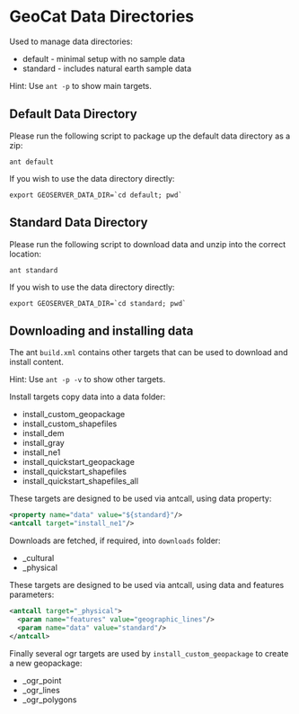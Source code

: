 # GeoCat Data Directories

Used to manage data directories:

* default - minimal setup with no sample data
* standard - includes natural earth sample data

Hint: Use `ant -p` to show main targets.

## Default Data Directory

Please run the following script to package up the default data directory as a zip:

```
ant default
```

If you wish to use the data directory directly:

```
export GEOSERVER_DATA_DIR=`cd default; pwd`
```

## Standard Data Directory

Please run the following script to download data and unzip into the correct location:

```
ant standard
```

If you wish to use the data directory directly:

```
export GEOSERVER_DATA_DIR=`cd standard; pwd`
```

## Downloading and installing data

The ant `build.xml` contains other targets that can be used to download and install content.

Hint: Use `ant -p -v` to show other targets.

Install targets copy data into a data folder:

* install_custom_geopackage
* install_custom_shapefiles
* install_dem
* install_gray
* install_ne1
* install_quickstart_geopackage
* install_quickstart_shapefiles
* install_quickstart_shapefiles_all

These targets are designed to be used via antcall, using data property:

```xml
<property name="data" value="${standard}"/>
<antcall target="install_ne1"/>
```

Downloads are fetched, if required, into `downloads` folder:

* _cultural
* _physical

These targets are designed to be used via antcall, using data and features parameters:

```xml
<antcall target="_physical">
  <param name="features" value="geographic_lines"/>
  <param name="data" value="standard"/>
</antcall>
```

Finally several ogr targets are used by `install_custom_geopackage` to create a new geopackage:

* _ogr_point
* _ogr_lines
* _ogr_polygons
